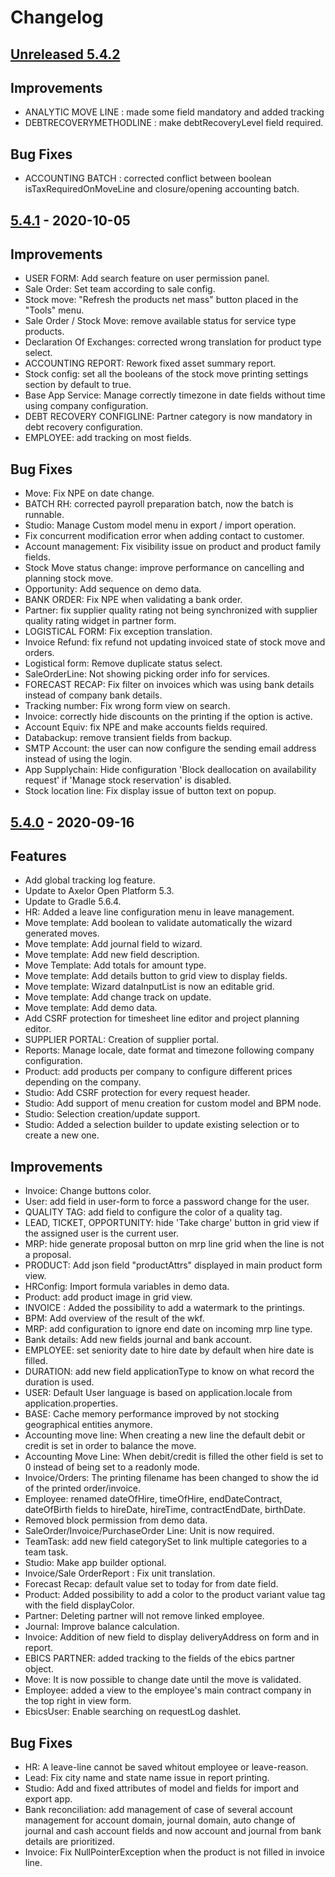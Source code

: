 # Changelog
## [Unreleased 5.4.2]
## Improvements
- ANALYTIC MOVE LINE : made some field mandatory and added tracking
- DEBTRECOVERYMETHODLINE : make debtRecoveryLevel field required.

## Bug Fixes
- ACCOUNTING BATCH : corrected conflict between boolean isTaxRequiredOnMoveLine and closure/opening accounting batch. 

## [5.4.1] - 2020-10-05
## Improvements
- USER FORM: Add search feature on user permission panel.
- Sale Order: Set team according to sale config.
- Stock move: "Refresh the products net mass" button placed in the "Tools" menu.
- Sale Order / Stock Move: remove available status for service type products.
- Declaration Of Exchanges: corrected wrong translation for product type select.
- ACCOUNTING REPORT: Rework fixed asset summary report.
- Stock config: set all the booleans of the stock move printing settings section by default to true.
- Base App Service: Manage correctly timezone in date fields without time using company configuration.
- DEBT RECOVERY CONFIGLINE: Partner category is now mandatory in debt recovery configuration.
- EMPLOYEE: add tracking on most fields.

## Bug Fixes
- Move: Fix NPE on date change.
- BATCH RH: corrected payroll preparation batch, now the batch is runnable.
- Studio: Manage Custom model menu in export / import operation.
- Fix concurrent modification error when adding contact to customer.
- Account management: Fix visibility issue on product and product family fields.
- Stock Move status change: improve performance on cancelling and planning stock move.
- Opportunity: Add sequence on demo data.
- BANK ORDER: Fix NPE when validating a bank order.
- Partner: fix supplier quality rating not being synchronized with supplier quality rating widget in partner form.
- LOGISTICAL FORM: Fix exception translation.
- Invoice Refund: fix refund not updating invoiced state of stock move and orders.
- Logistical form: Remove duplicate status select.
- SaleOrderLine: Not showing picking order info for services.
- FORECAST RECAP: Fix filter on invoices which was using bank details instead of company bank details.
- Tracking number: Fix wrong form view on search.
- Invoice: correctly hide discounts on the printing if the option is active.
- Account Equiv: fix NPE and make accounts fields required.
- Databackup: remove transient fields from backup.
- SMTP Account: the user can now configure the sending email address instead of using the login.
- App Supplychain: Hide configuration 'Block deallocation on availability request' if 'Manage stock reservation' is disabled.
- Stock location line: Fix display issue of button text on popup.

## [5.4.0] - 2020-09-16
## Features
- Add global tracking log feature.
- Update to Axelor Open Platform 5.3.
- Update to Gradle 5.6.4.
- HR: Added a leave line configuration menu in leave management.
- Move template: Add boolean to validate automatically the wizard generated moves.
- Move template: Add journal field to wizard.
- Move template: Add new field description.
- Move Template: Add totals for amount type.
- Move template: Add details button to grid view to display fields.
- Move template: Wizard dataInputList is now an editable grid.
- Move template: Add change track on update.
- Move template: Add demo data.
- Add CSRF protection for timesheet line editor and project planning editor.
- SUPPLIER PORTAL: Creation of supplier portal.
- Reports: Manage locale, date format and timezone following company configuration.
- Product: add products per company to configure different prices depending on the company.
- Studio: Add CSRF protection for every request header.
- Studio: Add support of menu creation for custom model and BPM node.
- Studio: Selection creation/update support.
- Studio: Added a selection builder to update existing selection or to create a new one.

## Improvements
- Invoice: Change buttons color.
- User: add field in user-form to force a password change for the user.
- QUALITY TAG: add field to configure the color of a quality tag.
- LEAD, TICKET, OPPORTUNITY: hide 'Take charge' button in grid view if the assigned user is the current user.
- MRP: hide generate proposal button on mrp line grid when the line is not a proposal.
- PRODUCT: Add json field "productAttrs" displayed in main product form view.
- HRConfig: Import formula variables in demo data.
- Product: add product image in grid view.
- INVOICE : Added the possibility to add a watermark to the printings.
- BPM: Add overview of the result of the wkf.
- MRP: add configuration to ignore end date on incoming mrp line type.
- Bank details: Add new fields journal and bank account.
- EMPLOYEE: set seniority date to hire date by default when hire date is filled.
- DURATION: add new field applicationType to know on what record the duration is used.
- USER: Default User language is based on application.locale from application.properties.
- BASE: Cache memory performance improved by not stocking geographical entities anymore.
- Accounting move line: When creating a new line the default debit or credit is set in order to balance the move.
- Accounting Move Line: When debit/credit is filled the other field is set to 0 instead of being set to a readonly mode.
- Invoice/Orders: The printing filename has been changed to show the id of the printed order/invoice.
- Employee: renamed dateOfHire, timeOfHire, endDateContract, dateOfBirth fields to hireDate, hireTime, contractEndDate, birthDate.
- Removed block permission from demo data.
- SaleOrder/Invoice/PurchaseOrder Line: Unit is now required.
- TeamTask: add new field categorySet to link multiple categories to a team task.
- Studio: Make app builder optional.
- Invoice/Sale OrderReport : Fix unit translation.
- Forecast Recap: default value set to today for from date field.
- Product: Added possibility to add a color to the product variant value tag with the field displayColor.
- Partner: Deleting partner will not remove linked employee.
- Journal: Improve balance calculation.
- Invoice: Addition of new field to display deliveryAddress on form and in report.
- EBICS PARTNER: added tracking to the fields of the ebics partner object.
- Move: It is now possible to change date until the move is validated.
- Employee: added a view to the employee's main contract company in the top right in view form.
- EbicsUser: Enable searching on requestLog dashlet.

## Bug Fixes
- HR: A leave-line cannot be saved whitout employee or leave-reason.
- Lead: Fix city name and state name issue in report printing.
- Studio: Add and fixed attributes of model and fields for import and export app.
- Bank reconciliation: add management of case of several account management for account domain, journal domain, auto change of journal and cash account fields and now account and journal from bank details are prioritized.
- Invoice: Fix NullPointerException when the product is not filled in invoice line.

[Unreleased 5.4.2]: https://github.com/axelor/axelor-open-suite/compare/v5.4.1...5.4-dev
[5.4.1]: https://github.com/axelor/axelor-open-suite/compare/v5.4.0...v5.4.1
[5.4.0]: https://github.com/axelor/axelor-open-suite/compare/v5.3.12...v5.4.0

